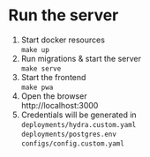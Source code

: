 # Run the server

1. Start docker resources<br>`make up`
2. Run migrations & start the server<br>`make serve`
3. Start the frontend <br>`make pwa`
4. Open the browser<br>http://localhost:3000
5. Credentials will be generated in
   <br>`deployments/hydra.custom.yaml`
   <br>`deployments/postgres.env`
   <br>`configs/config.custom.yaml`
